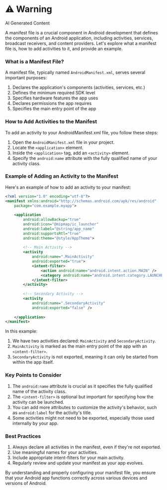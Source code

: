 <div class="warning"><h1>⚠️ Warning</h1><span>AI Generated Content</span></div>


A manifest file is a crucial component in Android development that defines the components of an Android application, including activities, services, broadcast receivers, and content providers. Let's explore what a manifest file is, how to add activities to it, and provide an example.

### What is a Manifest File?

A manifest file, typically named `AndroidManifest.xml`, serves several important purposes:

1. Declares the application's components (activities, services, etc.)
2. Defines the minimum required SDK level
3. Specifies hardware features the app uses
4. Declares permissions the app requires
5. Specifies the main entry point of the app

### How to Add Activities to the Manifest

To add an activity to your AndroidManifest.xml file, you follow these steps:

1. Open the `AndroidManifest.xml` file in your project.
2. Locate the `<application>` element.
3. Inside the `<application>` tag, add an `<activity>` element.
4. Specify the `android:name` attribute with the fully qualified name of your activity class.

### Example of Adding an Activity to the Manifest

Here's an example of how to add an activity to your manifest:

```xml
<?xml version="1.0" encoding="utf-8"?>
<manifest xmlns:android="http://schemas.android.com/apk/res/android"
    package="com.example.myapp">
    
    <application
        android:allowBackup="true"
        android:icon="@mipmap/ic_launcher"
        android:label="@string/app_name"
        android:supportsRtl="true"
        android:theme="@style/AppTheme">
        
        <!-- Main Activity -->
        <activity
            android:name=".MainActivity"
            android:exported="true">
            <intent-filter>
                <action android:name="android.intent.action.MAIN" />
                <category android:name="android.intent.category.LAUNCHER" />
            </intent-filter>
        </activity>
        
        <!-- Secondary Activity -->
        <activity
            android:name=".SecondaryActivity"
            android:exported="false" />
        
    </application>
</manifest>
```

In this example:

1. We have two activities declared: `MainActivity` and `SecondaryActivity`.
2. `MainActivity` is marked as the main entry point of the app with an `<intent-filter>`.
3. `SecondaryActivity` is not exported, meaning it can only be started from within the app itself.

### Key Points to Consider

1. The `android:name` attribute is crucial as it specifies the fully qualified name of the activity class.
2. The `<intent-filter>` is optional but important for specifying how the activity can be launched.
3. You can add more attributes to customize the activity's behavior, such as `android:label` for the activity's title.
4. Some activities might not need to be exported, especially those used internally by your app.

### Best Practices

1. Always declare all activities in the manifest, even if they're not exported.
2. Use meaningful names for your activities.
3. Include appropriate intent-filters for your main activity.
4. Regularly review and update your manifest as your app evolves.

By understanding and properly configuring your manifest file, you ensure that your Android app functions correctly across various devices and versions of Android.
